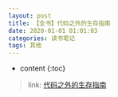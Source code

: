 ```yaml
---
layout: post
title: 【全书】代码之外的生存指南
date: 2020-01-01 01:01:03
categories: 读书笔记
tags: 其他
---
```

* content
{:toc}

> link: [代码之外的生存指南](https://mubu.com/doc/2yBucGdWe0)